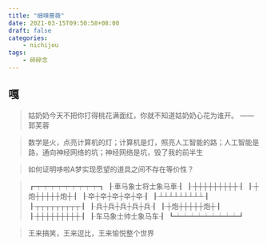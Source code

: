 ```yaml
---
title: "细嗅蔷薇"
date: 2021-03-15T09:50:58+08:00
draft: false
categories:
    - nichijou
tags:
    - 碎碎念
---
```


## 嘎

> 姑奶奶今天不把你打得桃花满面红，你就不知道姑奶奶心花为谁开。 ——郭芙蓉

> 数学是火，点亮计算机的灯；计算机是灯，照亮人工智能的路；人工智能是路，通向神经网络的坑；神经网络是坑，毁了我的前半生

> 如何证明哆啦A梦实现愿望的道具之间不存在等价性？

>┏┯┯┯┯┯┯┯┯┯┓
>┠車马象士将士象马車┨
>┠┼┼┼┼┼┼┼┼┼┨
>┠┼炮┼┼┼┼┼炮┼┨
>┠卒┼卒┼卒┼卒┼卒┨
>┠┴┴┴┴┴┴┴┴┴┨
>┠┬┬┬┬┬┬┬┬┬┨
>┠兵┼兵┼兵┼兵┼兵┨
>┠┼炮┼┼┼┼┼炮┼┨
>┠┼┼┼┼┼┼┼┼┼┨
>┠车马象士帅士象马车┨
>┗┷┷┷┷┷┷┷┷┷┛

> 王来搞笑，王来逗比，王来愉悦整个世界

>


